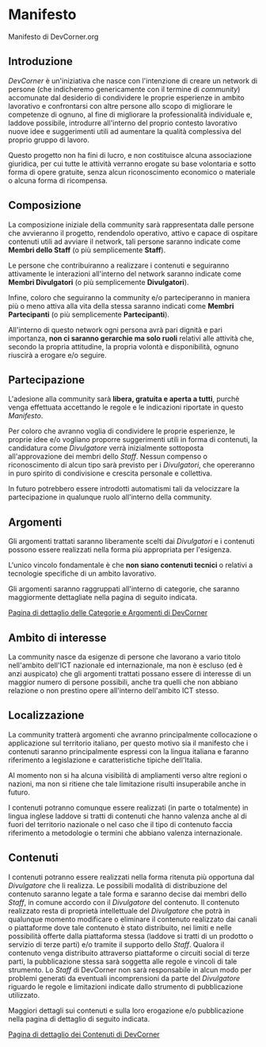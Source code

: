 # Manifesto
Manifesto di DevCorner.org

## Introduzione

_DevCorner_ è un'iniziativa che nasce con l'intenzione di creare un network di persone (che indicheremo genericamente con il termine di _community_) accomunate dal desiderio di condividere le proprie esperienze in ambito lavorativo e confrontarsi con altre persone allo scopo di migliorare le competenze di ognuno, al fine di migliorare la professionalità individuale e, laddove possibile, introdurre all'interno del proprio contesto lavorativo nuove idee e suggerimenti utili ad aumentare la qualità complessiva del proprio gruppo di lavoro.

Questo progetto non ha fini di lucro, e non costituisce alcuna associazione giuridica, per cui tutte le attività verranno erogate su base volontaria e sotto forma di opere gratuite, senza alcun riconoscimento economico o materiale o alcuna forma di ricompensa.

## Composizione

La composizione iniziale della community sarà rappresentata dalle persone che avvieranno il progetto, rendendolo operativo, attivo e capace di ospitare contenuti utili ad avviare il network, tali persone saranno indicate come **Membri dello Staff** (o più semplicemente **Staff**).

Le persone che contribuiranno a realizzare i contenuti e seguiranno attivamente le interazioni all'interno del network saranno indicate come **Membri Divulgatori** (o più semplicemente **Divulgatori**).

Infine, coloro che seguiranno la community e/o parteciperanno in maniera più o meno attiva alla vita della stessa saranno indicati come **Membri Partecipanti** (o più semplicemente **Partecipanti**).

All'interno di questo network ogni persona avrà pari dignità e pari importanza, **non ci saranno gerarchie ma solo ruoli** relativi alle attività che, secondo la propria attitudine, la propria volontà e disponibilità, ognuno riuscirà a erogare e/o seguire.

## Partecipazione

L'adesione alla community sarà **libera, gratuita e aperta a tutti**, purchè venga effettuata accettando le regole e le indicazioni riportate in questo _Manifesto_.

Per coloro che avranno voglia di condividere le proprie esperienze, le proprie idee e/o vogliano proporre suggerimenti utili in forma di contenuti, la candidatura come _Divulgatore_ verrà inizialmente sottoposta all'approvazione dei membri dello _Staff_. Nessun compenso o riconoscimento di alcun tipo sarà previsto per i _Divulgatori_, che opereranno in puro spirito di condivisione e crescita personale e collettiva.

In futuro potrebbero essere introdotti automatismi tali da velocizzare la partecipazione in qualunque ruolo all'interno della community.

## Argomenti

Gli argomenti trattati saranno liberamente scelti dai _Divulgatori_ e i contenuti possono essere realizzati nella forma più appropriata per l'esigenza.

L'unico vincolo fondamentale è che **non siano contenuti tecnici** o relativi a tecnologie specifiche di un ambito lavorativo.

Gli argomenti saranno raggruppati all'interno di categorie, che saranno maggiormente dettagliate nella pagina di seguito indicata.

[Pagina di dettaglio delle Categorie e Argomenti di DevCorner](Manifesto-CategorieArgomenti.md)

## Ambito di interesse

La community nasce da esigenze di persone che lavorano a vario titolo nell'ambito dell'ICT nazionale ed internazionale, ma non è escluso (ed è anzi auspicato) che gli argomenti trattati possano essere di interesse di un maggior numero di persone possibili, anche tra quelli che non abbiano relazione o non prestino opere all'interno dell'ambito ICT stesso.

## Localizzazione

La community tratterà argomenti che avranno principalmente collocazione o applicazione sul territorio italiano, per questo motivo sia il manifesto che i contenuti saranno principalmente espressi con la lingua italiana e faranno riferimento a legislazione e caratteristiche tipiche dell'Italia.

Al momento non si ha alcuna visibilità di ampliamenti verso altre regioni o nazioni, ma non si ritiene che tale limitazione risulti insuperabile anche in futuro.

I contenuti potranno comunque essere realizzati (in parte o totalmente) in lingua inglese laddove si tratti di contenuti che hanno valenza anche al di fuori del territorio nazionale o nel caso che il tipo di contenuto faccia riferimento a metodologie o termini che abbiano valenza internazionale.

## Contenuti

I contenuti potranno essere realizzati nella forma ritenuta più opportuna dal _Divulgatore_ che li realizza.
Le possibili modalità di distribuzione del contenuto saranno legate a tale forma e saranno decise dai membri dello _Staff_, in comune accordo con il _Divulgatore_ del contenuto.
Il contenuto realizzato resta di proprietà intellettuale del _Divulgatore_ che potrà in qualunque momento modificare o eliminare il contenuto realizzato dai canali o piattaforme dove tale contenuto è stato distribuito, nei limiti e nelle possibilità offerte dalla piattaforma stessa (laddove si tratti di un prodotto o servizio di terze parti) e/o tramite il supporto dello _Staff_.
Qualora il contenuto venga distribuito attraverso piattaforme o circuiti social di terze parti, la pubblicazione stessa sarà soggetta alle regole e vincoli di tale strumento. Lo _Staff_ di DevCorner non sarà responsabile in alcun modo per problemi generati da eventuali incomprensioni da parte del _Divulgatore_ riguardo le regole e limitazioni indicate dallo strumento di pubblicazione utilizzato.

Maggiori dettagli sui contenuti e sulla loro erogazione e/o pubblicazione nella pagina di dettaglio di seguito indicata.

[Pagina di dettaglio dei Contenuti di DevCorner](Manifesto-Contenuti.md)